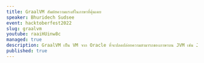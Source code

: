 ```yaml
---
title: GraalVM สัมผัสความแรงส์ในภาษาที่คุ้นเคย
speaker: Bhuridech Sudsee
event: hacktoberfest2022
slug: graalvm
youtube: raaiHUinw8c
managed: true
description: GraalVM เป็น VM จาก Oracle ที่จะปลดปล่อยความสามารถของภาษาบน JVM เช่น Java ให้เทียบชั้นกับ Native แบบ Golang ได้เลย ทำไมถึงทำแบบนั้นได้ Talk นี้จะเหลาให้ฟัง
published: true
---
```

